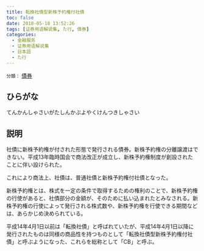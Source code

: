 ```yaml
---
title: 転換社債型新株予約権付社債
toc: false
date: 2018-05-18 13:52:26
tags: [证券用语解说集, た行, 債券]
categories:
  - 金融服务
  - 证券用语解说集
  - 日本語
  - た行
---
```


`分類：` [債券](/tags/債券/)

## ひらがな

てんかんしゃさいがたしんかぶよやくけんつきしゃさい

## 説明

社債に新株予約権が付された形態で発行される債券。新株予約権の分離譲渡はできない。平成13年臨時国会で商法改正が成立し、新株予約権制度が創設されたことに伴い設けられた。

これにより商法上、社債は、普通社債と新株予約権付社債となった。

新株予約権とは、株式を一定の条件で取得するための権利のことで、新株予約権の行使があると、社債部分の金額が、そのために払い込まれたとみなされる。新株予約権の行使によって発行される株式数や、新株予約権を行使できる期間などは、あらかじめ決められている。

平成14年4月1日以前は「転換社債」と呼ばれていたが、平成14年4月1日以降に発行されたものは同様の商品性を持つものとして「転換社債型新株予約権付社債」と呼ぶようになった、これらを総称として「CB」と呼ぶ。

